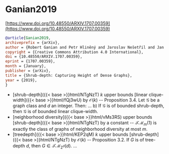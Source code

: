 # Ganian2019

[https://www.doi.org/10.48550/ARXIV.1707.00359](https://www.doi.org/10.48550/ARXIV.1707.00359)

```bibtex
@article{Ganian2019,
archiveprefix = {arXiv},
author = {Robert Ganian and Petr Hliněný and Jaroslav Nešetřil and Jan Obdržálek and Patrice Ossona de Mendez},
copyright = {Creative Commons Attribution 4.0 International},
doi = {10.48550/ARXIV.1707.00359},
eprint = {1707.00359},
month = {January},
publisher = {arXiv},
title = {Shrub-depth: Capturing Height of Dense Graphs},
year = {2019},
}
```
* [shrub-depth]({{< base >}}html/NTgNzT) $k$ upper bounds [linear clique-width]({{< base >}}html/fQj3wU) by $\mathcal O(k)$ -- Proposition 3.4. Let $\mathcal G$ be a graph class and $d$ an integer. Then: ... b) If $\mathcal G$ is of bounded shrub-depth, then $\mathcal G$ is of bounded linear clique-width.
* [neighborhood diversity]({{< base >}}html/vMs3RS) upper bounds [shrub-depth]({{< base >}}html/NTgNzT) by a constant -- $\mathcal{TM}_m(1)$ is exactly the class of graphs of neighborhood diversity at most $m$.
* [treedepth]({{< base >}}html/KEP2qM) $k$ upper bounds [shrub-depth]({{< base >}}html/NTgNzT) by $\mathcal O(k)$ -- Proposition 3.2. If $G$ is of tree-depth $d$, then $G \in \mathcal{TM}_{2^d}(d)$. ...